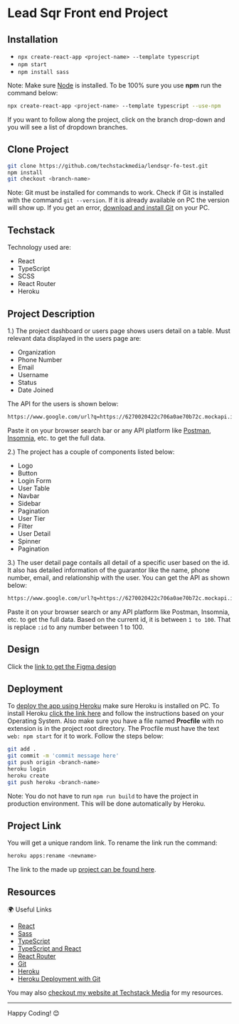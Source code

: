 # Lead Sqr Front end Project

## Installation

- `npx create-react-app <project-name> --template typescript`
- `npm start`
- `npm install sass`

Note: Make sure [Node](https://nodejs.org/en/) is installed. To be 100% sure you use **npm** run the command below:

```bash
npx create-react-app <project-name> --template typescript --use-npm
```

If you want to follow along the project, click on the branch drop-down and you will see a list of dropdown branches.

## Clone Project

```bash
git clone https://github.com/techstackmedia/lendsqr-fe-test.git
npm install
git checkout <branch-name>
```

Note: Git must be installed for commands to work. Check if Git is installed with the command `git --version`. If it is already available on PC the version will show up. If you get an error, [download and install Git](https://git-scm.com/downloads) on your PC.

## Techstack

Technology used are:

- React
- TypeScript
- SCSS
- React Router
- Heroku

## Project Description

1.) The project dashboard or users page shows users detail on a table. Must relevant data displayed in the users page are:

- Organization
- Phone Number
- Email
- Username
- Status
- Date Joined

The API for the users is shown below:

```txt
https://www.google.com/url?q=https://6270020422c706a0ae70b72c.mockapi.io/lendsqr/api/v1/users/
```

Paste it on your browser search bar or any API platform like [Postman](https://www.postman.com/), [Insomnia](https://insomnia.rest/), etc. to get the full data.

2.) The project has a couple of components listed below:

- Logo
- Button
- Login Form
- User Table
- Navbar
- Sidebar
- Pagination
- User Tier
- Filter
- User Detail
- Spinner
- Pagination

3.) The user detail page contails all detail of a specific user based on the id. It also has detailed information of the guarantor like the name, phone number, email, and relationship with the user. You can get the API as shown below:

 ```txt
https://www.google.com/url?q=https://6270020422c706a0ae70b72c.mockapi.io/lendsqr/api/v1/users/:id
```

Paste it on your browser search or any API platform like Postman, Insomnia, etc. to get the full data.
Based on the current id, it is between `1 to 100`. That is replace `:id` to any number between 1 to 100.

## Design

Click the [link to get the Figma design](https://www.google.com/url?q=https://www.figma.com/file/ZKILoCoIoy1IESdBpq3GNC/Frontend&sa=D&source=editors&ust=1673861562837685&usg=AOvVaw13_5gDNbAIEaae_KDWvVyu)

## Deployment

To [deploy the app using Heroku](https://www.heroku.com/nodejs) make sure Heroku is installed on PC. To install Heroku [click the link here](https://devcenter.heroku.com/articles/heroku-cli) and follow the instructions based on your Operating System. Also make sure you have a file named **Procfile** with no extension is in the project root directory. The Procfile must have the text `web: npm start` for it to work. Follow the steps below:

```bash
git add .
git commit -m 'commit message here'
git push origin <branch-name>
heroku login
heroku create
git push heroku <branch-name>
```

Note: You do not have to run `npm run build` to have the project in production environment. This will be done automatically by Heroku.

## Project Link

You will get a unique random link. To rename the link run the command:

```bash
heroku apps:rename <newname>
```

The link to the made up [project can be found here](https://bello-osagie-lendsqr-fe-test.herokuapp.com/).

## Resources

🌍 Useful Links

- [React](https://beta.reactjs.org/)
- [Sass](http://sass-lang.com/)
- [TypeScript](https://www.typescriptlang.org/)
- [TypeScript and React](https://www.typescriptlang.org/docs/handbook/react.html)
- [React Router](https://reactrouter.com/en/main)
- [Git](https://git-scm.com/)
- [Heroku](https://www.heroku.com)
- [Heroku Deployment with Git](https://devcenter.heroku.com/articles/git)

You may also [checkout my website at Techstack Media](https://techstackmedia.com) for my resources.

---

Happy Coding! 😊

